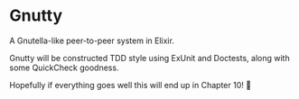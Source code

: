 # Gnutty

A Gnutella-like peer-to-peer system in Elixir.

Gnutty will be constructed TDD style using ExUnit and Doctests, along with some QuickCheck goodness.

Hopefully if everything goes well this will end up in Chapter 10! :pray:
